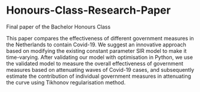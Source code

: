 # Honours-Class-Research-Paper
Final paper of the Bachelor Honours Class

This paper compares the effectiveness of different government measures in the Netherlands to contain Covid-19. We suggest an innovative approach based on modifying the existing constant parameter SIR model to make it time-varying. After validating our model with optimisation in Python, we use the validated model to measure the overall effectiveness of government measures based on attenuating waves of Covid-19 cases, and subsequently estimate the contribution of individual government measures in attenuating the curve using Tikhonov regularisation method.
